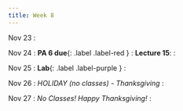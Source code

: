 ```yaml
---
title: Week 8
---
```

Nov 23
: [](#)

Nov 24
: **PA 6 due**{: .label .label-red } 
: **Lecture 15**:
: [](#)

Nov 25
:  **Lab**{: .label .label-purple } 
: [](#)

Nov 26
: *HOLIDAY (no classes) - Thanksgiving*
: [](#)

Nov 27
: *No Classes! Happy Thanksgiving!*
: [](#)

